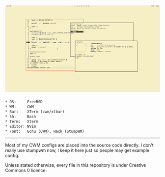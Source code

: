 ![Screen](images/cwm/bsd.png)
-----------------------
	* OS:     FreeBSD
	* WM:     CWM 
	* Bar:    XTerm (cwm/xtbar)
	* Sh:     Bash
	* Term:   Xterm
	* Editor: NVim
	* Font:   Gohu (CWM), Hack (StumpWM)
-----------------------

Most of my CWM configs are placed into the source code directly. I
don't really use stumpwm now, I keep it here just so people may
get example config.

Unless stated otherwise, every file in this repository is under Creative Commons 0 licence.
